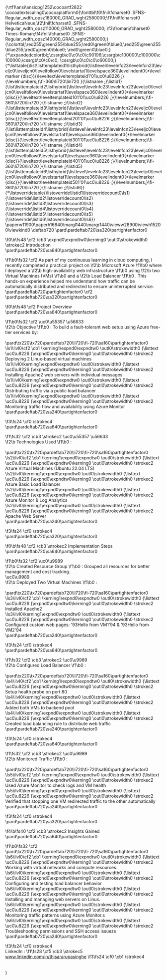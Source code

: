 {\rtf1\ansi\ansicpg1252\cocoartf2822
\cocoatextscaling0\cocoaplatform0{\fonttbl\f0\fnil\fcharset0 .SFNS-Regular_wdth_opsz180000_GRAD_wght2580000;\f1\fnil\fcharset0 HelveticaNeue;\f2\fnil\fcharset0 .SFNS-Regular_wdth_opsz110000_GRAD_wght2580000;
\f3\froman\fcharset0 Times-Roman;\f4\fnil\fcharset0 .SFNS-Regular_wdth_opsz140000_GRAD_wght2580000;}
{\colortbl;\red255\green255\blue255;\red0\green0\blue0;\red255\green255\blue255;\red0\green0\blue0;
\red0\green0\blue0;}
{\*\expandedcolortbl;;\cssrgb\c0\c0\c0\c90196;\cssrgb\c100000\c100000\c100000;\cssrgb\c0\c0\c0;
\cssrgb\c0\c0\c0\c60000;}
{\*\listtable{\list\listtemplateid1\listhybrid{\listlevel\levelnfc23\levelnfcn23\leveljc0\leveljcn0\levelfollow0\levelstartat1\levelspace360\levelindent0{\*\levelmarker \{disc\}}{\leveltext\leveltemplateid1\'01\uc0\u8226 ;}{\levelnumbers;}\fi-360\li720\lin720 }{\listname ;}\listid1}
{\list\listtemplateid2\listhybrid{\listlevel\levelnfc23\levelnfcn23\leveljc0\leveljcn0\levelfollow0\levelstartat1\levelspace360\levelindent0{\*\levelmarker \{disc\}}{\leveltext\leveltemplateid101\'01\uc0\u8226 ;}{\levelnumbers;}\fi-360\li720\lin720 }{\listname ;}\listid2}
{\list\listtemplateid3\listhybrid{\listlevel\levelnfc23\levelnfcn23\leveljc0\leveljcn0\levelfollow0\levelstartat1\levelspace360\levelindent0{\*\levelmarker \{disc\}}{\leveltext\leveltemplateid201\'01\uc0\u8226 ;}{\levelnumbers;}\fi-360\li720\lin720 }{\listname ;}\listid3}
{\list\listtemplateid4\listhybrid{\listlevel\levelnfc23\levelnfcn23\leveljc0\leveljcn0\levelfollow0\levelstartat1\levelspace360\levelindent0{\*\levelmarker \{disc\}}{\leveltext\leveltemplateid301\'01\uc0\u8226 ;}{\levelnumbers;}\fi-360\li720\lin720 }{\listname ;}\listid4}
{\list\listtemplateid5\listhybrid{\listlevel\levelnfc23\levelnfcn23\leveljc0\leveljcn0\levelfollow0\levelstartat1\levelspace360\levelindent0{\*\levelmarker \{disc\}}{\leveltext\leveltemplateid401\'01\uc0\u8226 ;}{\levelnumbers;}\fi-360\li720\lin720 }{\listname ;}\listid5}
{\list\listtemplateid6\listhybrid{\listlevel\levelnfc23\levelnfcn23\leveljc0\leveljcn0\levelfollow0\levelstartat1\levelspace360\levelindent0{\*\levelmarker \{disc\}}{\leveltext\leveltemplateid501\'01\uc0\u8226 ;}{\levelnumbers;}\fi-360\li720\lin720 }{\listname ;}\listid6}}
{\*\listoverridetable{\listoverride\listid1\listoverridecount0\ls1}{\listoverride\listid2\listoverridecount0\ls2}{\listoverride\listid3\listoverridecount0\ls3}{\listoverride\listid4\listoverridecount0\ls4}{\listoverride\listid5\listoverridecount0\ls5}{\listoverride\listid6\listoverridecount0\ls6}}
\paperw11900\paperh16840\margl1440\margr1440\vieww28900\viewh15200\viewkind0
\deftab720
\pard\pardeftab720\sa320\partightenfactor0

\f0\b\fs48 \cf2 \cb3 \expnd0\expndtw0\kerning0
\outl0\strokewidth0 \strokec2 Introduction\
\pard\pardeftab720\sa640\partightenfactor0

\f1\b0\fs32 \cf2 As part of my continuous learning in cloud computing, I recently completed a practical project on 
\f2\b Microsoft Azure
\f1\b0  where I deployed a 
\f2\b high-availability web infrastructure
\f1\b0  using 
\f2\b two Virtual Machines (VMs)
\f1\b0  and a 
\f2\b Load Balancer
\f1\b0 . This hands-on experience helped me understand how traffic can be automatically distributed and redirected to ensure uninterrupted service.\
\pard\pardeftab720\partightenfactor0
\cf2 \
\pard\pardeftab720\sa320\partightenfactor0

\f0\b\fs48 \cf2 Project Overview\
\pard\pardeftab720\sa640\partightenfactor0

\f1\b0\fs32 \cf2 \uc0\u55357 \u56633  
\f2\b Objective
\f1\b0 : To build a fault-tolerant web setup using Azure free-tier services by:\
\
\pard\tx220\tx720\pardeftab720\li720\fi-720\sa160\partightenfactor0
\ls1\ilvl0\cf2 \cb1 \kerning1\expnd0\expndtw0 \outl0\strokewidth0 {\listtext	\uc0\u8226 	}\expnd0\expndtw0\kerning0
\outl0\strokewidth0 \strokec2 Deploying 2 Linux-based virtual machines\
\ls1\ilvl0\kerning1\expnd0\expndtw0 \outl0\strokewidth0 {\listtext	\uc0\u8226 	}\expnd0\expndtw0\kerning0
\outl0\strokewidth0 \strokec2 Installing Apache2 web servers with individual messages\
\ls1\ilvl0\kerning1\expnd0\expndtw0 \outl0\strokewidth0 {\listtext	\uc0\u8226 	}\expnd0\expndtw0\kerning0
\outl0\strokewidth0 \strokec2 Distributing traffic via a public load balancer\
\ls1\ilvl0\kerning1\expnd0\expndtw0 \outl0\strokewidth0 {\listtext	\uc0\u8226 	}\expnd0\expndtw0\kerning0
\outl0\strokewidth0 \strokec2 Monitoring traffic flow and availability using Azure Monitor\
\pard\pardeftab720\sa240\partightenfactor0

\f3\fs24 \cf0 \strokec4 \
\pard\pardeftab720\sa640\partightenfactor0

\f1\fs32 \cf2 \cb3 \strokec2 \uc0\u55357 \u56633  
\f2\b Technologies Used
\f1\b0 :\
\
\pard\tx220\tx720\pardeftab720\li720\fi-720\sa160\partightenfactor0
\ls2\ilvl0\cf2 \cb1 \kerning1\expnd0\expndtw0 \outl0\strokewidth0 {\listtext	\uc0\u8226 	}\expnd0\expndtw0\kerning0
\outl0\strokewidth0 \strokec2 Azure Virtual Machines (Ubuntu 22.04 LTS)\
\ls2\ilvl0\kerning1\expnd0\expndtw0 \outl0\strokewidth0 {\listtext	\uc0\u8226 	}\expnd0\expndtw0\kerning0
\outl0\strokewidth0 \strokec2 Azure Basic Load Balancer\
\ls2\ilvl0\kerning1\expnd0\expndtw0 \outl0\strokewidth0 {\listtext	\uc0\u8226 	}\expnd0\expndtw0\kerning0
\outl0\strokewidth0 \strokec2 Azure Monitor & Log Analytics\
\ls2\ilvl0\kerning1\expnd0\expndtw0 \outl0\strokewidth0 {\listtext	\uc0\u8226 	}\expnd0\expndtw0\kerning0
\outl0\strokewidth0 \strokec2 Apache Web Server\
\pard\pardeftab720\sa240\partightenfactor0

\f3\fs24 \cf0 \strokec4 \
\pard\pardeftab720\sa320\partightenfactor0

\f0\b\fs48 \cf2 \cb3 \strokec2 Implementation Steps\
\pard\pardeftab720\sa640\partightenfactor0

\f1\b0\fs32 \cf2 \uc0\u9989  
\f2\b Created Resource Group
\f1\b0 : Grouped all resources for better management and cost tracking.\
\uc0\u9989  
\f2\b Deployed Two Virtual Machines
\f1\b0 :\
\
\pard\tx220\tx720\pardeftab720\li720\fi-720\sa160\partightenfactor0
\ls3\ilvl0\cf2 \cb1 \kerning1\expnd0\expndtw0 \outl0\strokewidth0 {\listtext	\uc0\u8226 	}\expnd0\expndtw0\kerning0
\outl0\strokewidth0 \strokec2 Installed Apache2\
\ls3\ilvl0\kerning1\expnd0\expndtw0 \outl0\strokewidth0 {\listtext	\uc0\u8226 	}\expnd0\expndtw0\kerning0
\outl0\strokewidth0 \strokec2 Configured custom web pages: \'93Hello from VM1\'94 & \'93Hello from VM2\'94\
\pard\pardeftab720\sa240\partightenfactor0

\f3\fs24 \cf0 \strokec4 \
\pard\pardeftab720\sa640\partightenfactor0

\f1\fs32 \cf2 \cb3 \strokec2 \uc0\u9989  
\f2\b Configured Load Balancer
\f1\b0 :\
\
\pard\tx220\tx720\pardeftab720\li720\fi-720\sa160\partightenfactor0
\ls4\ilvl0\cf2 \cb1 \kerning1\expnd0\expndtw0 \outl0\strokewidth0 {\listtext	\uc0\u8226 	}\expnd0\expndtw0\kerning0
\outl0\strokewidth0 \strokec2 Setup health probe on port 80\
\ls4\ilvl0\kerning1\expnd0\expndtw0 \outl0\strokewidth0 {\listtext	\uc0\u8226 	}\expnd0\expndtw0\kerning0
\outl0\strokewidth0 \strokec2 Added both VMs to backend pool\
\ls4\ilvl0\kerning1\expnd0\expndtw0 \outl0\strokewidth0 {\listtext	\uc0\u8226 	}\expnd0\expndtw0\kerning0
\outl0\strokewidth0 \strokec2 Created load balancing rule to distribute web traffic\
\pard\pardeftab720\sa240\partightenfactor0

\f3\fs24 \cf0 \strokec4 \
\pard\pardeftab720\sa640\partightenfactor0

\f1\fs32 \cf2 \cb3 \strokec2 \uc0\u9989  
\f2\b Monitored Traffic
\f1\b0 :\
\
\pard\tx220\tx720\pardeftab720\li720\fi-720\sa160\partightenfactor0
\ls5\ilvl0\cf2 \cb1 \kerning1\expnd0\expndtw0 \outl0\strokewidth0 {\listtext	\uc0\u8226 	}\expnd0\expndtw0\kerning0
\outl0\strokewidth0 \strokec2 Used Azure Monitor to check logs and VM health\
\ls5\ilvl0\kerning1\expnd0\expndtw0 \outl0\strokewidth0 {\listtext	\uc0\u8226 	}\expnd0\expndtw0\kerning0
\outl0\strokewidth0 \strokec2 Verified that stopping one VM redirected traffic to the other automatically\
\pard\pardeftab720\sa240\partightenfactor0

\f3\fs24 \cf0 \strokec4 \
\pard\pardeftab720\sa320\partightenfactor0

\f4\b\fs40 \cf2 \cb3 \strokec2 Insights Gained\
\pard\pardeftab720\sa640\partightenfactor0

\f1\b0\fs32 \cf2 \
\pard\tx220\tx720\pardeftab720\li720\fi-720\sa160\partightenfactor0
\ls6\ilvl0\cf2 \cb1 \kerning1\expnd0\expndtw0 \outl0\strokewidth0 {\listtext	\uc0\u8226 	}\expnd0\expndtw0\kerning0
\outl0\strokewidth0 \strokec2 Working with virtual networks and compute resources.\
\ls6\ilvl0\kerning1\expnd0\expndtw0 \outl0\strokewidth0 {\listtext	\uc0\u8226 	}\expnd0\expndtw0\kerning0
\outl0\strokewidth0 \strokec2 Configuring and testing load balancer behavior \
\ls6\ilvl0\kerning1\expnd0\expndtw0 \outl0\strokewidth0 {\listtext	\uc0\u8226 	}\expnd0\expndtw0\kerning0
\outl0\strokewidth0 \strokec2 Installing and managing web servers on Linux.\
\ls6\ilvl0\kerning1\expnd0\expndtw0 \outl0\strokewidth0 {\listtext	\uc0\u8226 	}\expnd0\expndtw0\kerning0
\outl0\strokewidth0 \strokec2 Monitoring traffic patterns using Azure Monitor.s\
\ls6\ilvl0\kerning1\expnd0\expndtw0 \outl0\strokewidth0 {\listtext	\uc0\u8226 	}\expnd0\expndtw0\kerning0
\outl0\strokewidth0 \strokec2 Troubleshooting permissions and SSH access issuezs\
\pard\pardeftab720\sa240\partightenfactor0

\f3\fs24 \cf0 \strokec4 \
LinkedIn : 
\f1\fs28 \cf5 \cb3 \strokec5 www.linkedin.com/in/thisararupasinghe
\f3\fs24 \cf0 \cb1 \strokec4 \
\
\
}